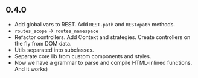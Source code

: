 ## 0.4.0
* Add global vars to REST. Add `REST.path` and `REST#path` methods.
* `routes_scope` -> `routes_namespace`
* Refactor controllers. Add Context and strategies. Create controllers on the fly from DOM data.
* Utils separated into subclasses.
* Separate core lib from custom components and styles.
* Now we have a grammar to parse and compile HTML-inlined functions. And it works)